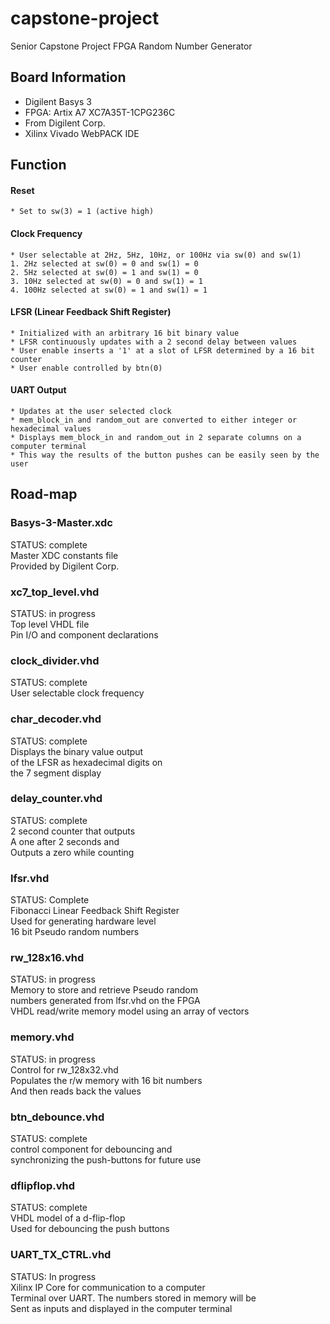 # capstone-project
Senior Capstone Project FPGA Random Number Generator

## Board Information
* Digilent Basys 3
* FPGA: Artix A7 XC7A35T-1CPG236C
* From Digilent Corp.
* Xilinx Vivado WebPACK IDE

## Function
#### Reset 
	* Set to sw(3) = 1 (active high)
#### Clock Frequency
	* User selectable at 2Hz, 5Hz, 10Hz, or 100Hz via sw(0) and sw(1)
	1. 2Hz selected at sw(0) = 0 and sw(1) = 0
	2. 5Hz selected at sw(0) = 1 and sw(1) = 0
	3. 10Hz selected at sw(0) = 0 and sw(1) = 1
	4. 100Hz selected at sw(0) = 1 and sw(1) = 1
#### LFSR (Linear Feedback Shift Register)
	* Initialized with an arbitrary 16 bit binary value
	* LFSR continuously updates with a 2 second delay between values
	* User enable inserts a '1' at a slot of LFSR determined by a 16 bit counter 
	* User enable controlled by btn(0)
#### UART Output
	* Updates at the user selected clock 
	* mem_block_in and random_out are converted to either integer or hexadecimal values 
    * Displays mem_block_in and random_out in 2 separate columns on a computer terminal
    * This way the results of the button pushes can be easily seen by the user

## Road-map

### Basys-3-Master.xdc
STATUS: complete <br />
Master XDC constants file <br />
Provided by Digilent Corp. 

### xc7_top_level.vhd
STATUS: in progress <br />
Top level VHDL file <br />
Pin I/O and component declarations

### clock_divider.vhd
STATUS: complete <br />
User selectable clock frequency <br />


### char_decoder.vhd
STATUS: complete <br />
Displays the binary value output <br />
of the LFSR as hexadecimal digits on <br />
the 7 segment display


### delay_counter.vhd
STATUS: complete <br />
2 second counter that outputs <br />
A one after 2 seconds and <br />
Outputs a zero while counting


### lfsr.vhd 
STATUS: Complete <br />
Fibonacci Linear Feedback Shift Register <br />
Used for generating hardware level <br />
16 bit Pseudo random numbers 


### rw_128x16.vhd
STATUS: in progress <br />
Memory to store and retrieve Pseudo random <br />
numbers generated from lfsr.vhd on the FPGA <br />
VHDL read/write memory model using an array of vectors


### memory.vhd 
STATUS: in progress <br />
Control for rw_128x32.vhd <br />
Populates the r/w memory with 16 bit numbers <br />
And then reads back the values <br />


### btn_debounce.vhd 
STATUS: complete <br />
control component for debouncing and <br />
synchronizing the push-buttons for future use <br />


### dflipflop.vhd 
STATUS: complete <br />
VHDL model of a d-flip-flop <br />
Used for debouncing the push buttons


### UART_TX_CTRL.vhd
STATUS: In progress <br />
Xilinx IP Core for communication to a computer <br />
Terminal over UART. The numbers stored in memory will be <br />
Sent as inputs and displayed in the computer terminal
